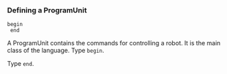 ### <a name="Defining-a-ProgramUnit"></a>Defining a ProgramUnit

```
begin
 end
```
A ProgramUnit contains the commands for controlling a robot. It is the main class of the language. Type `begin`. 

Type `end`. 
